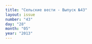 ```yaml
---
title: "Сельские вести - Выпуск №43"
layout: issue
number: "43"
day: "28"
month: "05"
year: "2013"
---
```

